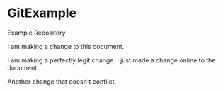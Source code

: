 # GitExample
Example Repository 

I am making a change to this document.


I am making a perfectly legit change. 
I just made a change online to the document. 

Another change that doesn't conflict.
